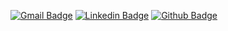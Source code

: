 [![Gmail Badge](https://img.shields.io/badge/-bronson@berwald.io-c14438?style=flat&logo=Gmail&logoColor=white&link=mailto:bronson@berwald.io)](mailto:bronson@berwald.io) 
[![Linkedin Badge](https://img.shields.io/badge/-LinkedIn-0072b1?style=flat&logo=Linkedin&logoColor=white&link=https://www.linkedin.com/in/bronson-berwald/)](https://www.linkedin.com/in/bronson-berwald/) 
[![Github Badge](https://img.shields.io/badge/-GitHub-grey?style=flat&logo=github&logoColor=white&link=https://github.com/brons-git/)](https://www.github.com/brons-git/)
